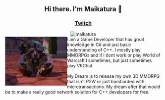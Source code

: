 <div align="center">
	<h2>Hi there. I'm Maikatura 👋</h2>
	<h3><a href="https://www.twitch.tv/maikatura">Twitch</a></h3>
	<img src="https://komarev.com/ghpvc/?username=maikatura&label=Profile%20views&color=0e75b6&style=flat" alt="maikatura" /> 
</div>

<img align="left" width="200px" src="images/wow.png" />
I am a Game Developer that has great knowledge in C# and just basic understanding of C++.
I mostly play MMORPGs and if I dont work or play World of Warcraft I sometimes, but just sometimes play VRChat.
<br><br>
My Dream is to release my own 3D MMORPG that isn't P2W or just bombarded with microtransactions.
My dream after that would be to make a really good network solution for C++ developers for free.
